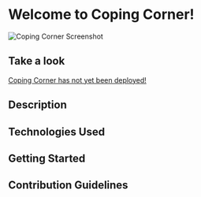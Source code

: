# Welcome to Coping Corner!
![Coping Corner Screenshot](Coping-Corner-Backend/assets/homepagescreenshot.png)

## Take a look
[Coping Corner has not yet been deployed!](https://media.tenor.com/bXaqMucdvMYAAAAd/when-the-coping-is-too-strong-cope.gif)

## Description

## Technologies Used

## Getting Started

## Contribution Guidelines